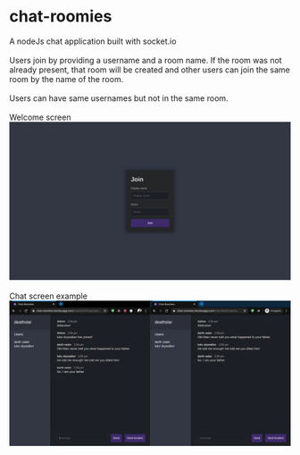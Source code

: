 # chat-roomies
A nodeJs chat application built with socket.io<br />
<br />
Users join by providing a username and a room name. If the room was not already present, that room will be created and other users can join the same room by the name of the room.<br/>
<br />
Users can have same usernames but not in the same room.<br />
<br />
Welcome screen<br />
![Welcome screen](https://github.com/krishan-kant/chat-roomies/blob/master/public/img/Screenshot_20200604_135406.png)
<br />
<br />
Chat screen example<br />
![Chat screen](https://github.com/krishan-kant/chat-roomies/blob/master/public/img/Screenshot_20200604_140530.png)
